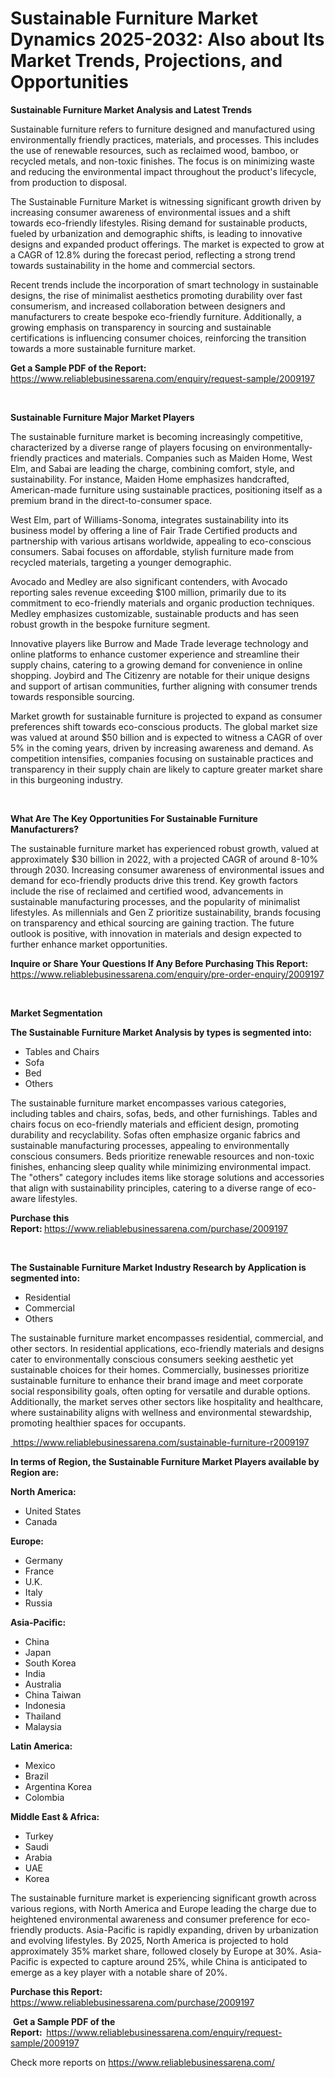 <p><h1>Sustainable Furniture Market Dynamics 2025-2032: Also about Its Market Trends, Projections, and Opportunities</h1></p><p><strong>Sustainable Furniture Market Analysis and Latest Trends</strong></p>
<p><p>Sustainable furniture refers to furniture designed and manufactured using environmentally friendly practices, materials, and processes. This includes the use of renewable resources, such as reclaimed wood, bamboo, or recycled metals, and non-toxic finishes. The focus is on minimizing waste and reducing the environmental impact throughout the product's lifecycle, from production to disposal.</p><p>The Sustainable Furniture Market is witnessing significant growth driven by increasing consumer awareness of environmental issues and a shift towards eco-friendly lifestyles. Rising demand for sustainable products, fueled by urbanization and demographic shifts, is leading to innovative designs and expanded product offerings. The market is expected to grow at a CAGR of 12.8% during the forecast period, reflecting a strong trend towards sustainability in the home and commercial sectors.</p><p>Recent trends include the incorporation of smart technology in sustainable designs, the rise of minimalist aesthetics promoting durability over fast consumerism, and increased collaboration between designers and manufacturers to create bespoke eco-friendly furniture. Additionally, a growing emphasis on transparency in sourcing and sustainable certifications is influencing consumer choices, reinforcing the transition towards a more sustainable furniture market.</p></p>
<p><strong>Get a Sample PDF of the Report:&nbsp;</strong> <a href="https://www.reliablebusinessarena.com/enquiry/request-sample/2009197?utm_campaign=2189&utm_medium=2&utm_source=Github&utm_content=ia&utm_term=05042025&utm_id=sustainable-furniture">https://www.reliablebusinessarena.com/enquiry/request-sample/2009197</a></p>
<p>&nbsp;</p>
<p><strong>Sustainable Furniture Major Market Players</strong></p>
<p><p>The sustainable furniture market is becoming increasingly competitive, characterized by a diverse range of players focusing on environmentally-friendly practices and materials. Companies such as Maiden Home, West Elm, and Sabai are leading the charge, combining comfort, style, and sustainability. For instance, Maiden Home emphasizes handcrafted, American-made furniture using sustainable practices, positioning itself as a premium brand in the direct-to-consumer space.</p><p>West Elm, part of Williams-Sonoma, integrates sustainability into its business model by offering a line of Fair Trade Certified products and partnership with various artisans worldwide, appealing to eco-conscious consumers. Sabai focuses on affordable, stylish furniture made from recycled materials, targeting a younger demographic.</p><p>Avocado and Medley are also significant contenders, with Avocado reporting sales revenue exceeding $100 million, primarily due to its commitment to eco-friendly materials and organic production techniques. Medley emphasizes customizable, sustainable products and has seen robust growth in the bespoke furniture segment.</p><p>Innovative players like Burrow and Made Trade leverage technology and online platforms to enhance customer experience and streamline their supply chains, catering to a growing demand for convenience in online shopping. Joybird and The Citizenry are notable for their unique designs and support of artisan communities, further aligning with consumer trends towards responsible sourcing.</p><p>Market growth for sustainable furniture is projected to expand as consumer preferences shift towards eco-conscious products. The global market size was valued at around $50 billion and is expected to witness a CAGR of over 5% in the coming years, driven by increasing awareness and demand. As competition intensifies, companies focusing on sustainable practices and transparency in their supply chain are likely to capture greater market share in this burgeoning industry.</p></p>
<p>&nbsp;</p>
<p><strong>What Are The Key Opportunities For Sustainable Furniture Manufacturers?</strong></p>
<p><p>The sustainable furniture market has experienced robust growth, valued at approximately $30 billion in 2022, with a projected CAGR of around 8-10% through 2030. Increasing consumer awareness of environmental issues and demand for eco-friendly products drive this trend. Key growth factors include the rise of reclaimed and certified wood, advancements in sustainable manufacturing processes, and the popularity of minimalist lifestyles. As millennials and Gen Z prioritize sustainability, brands focusing on transparency and ethical sourcing are gaining traction. The future outlook is positive, with innovation in materials and design expected to further enhance market opportunities.</p></p>
<p><strong>Inquire or Share Your Questions If Any Before Purchasing This Report:</strong> <a href="https://www.reliablebusinessarena.com/enquiry/pre-order-enquiry/2009197?utm_campaign=2189&utm_medium=2&utm_source=Github&utm_content=ia&utm_term=05042025&utm_id=sustainable-furniture">https://www.reliablebusinessarena.com/enquiry/pre-order-enquiry/2009197</a></p>
<p>&nbsp;</p>
<p><strong>Market Segmentation</strong></p>
<p><strong>The Sustainable Furniture Market Analysis by types is segmented into:</strong></p>
<p><ul><li>Tables and Chairs</li><li>Sofa</li><li>Bed</li><li>Others</li></ul></p>
<p><p>The sustainable furniture market encompasses various categories, including tables and chairs, sofas, beds, and other furnishings. Tables and chairs focus on eco-friendly materials and efficient design, promoting durability and recyclability. Sofas often emphasize organic fabrics and sustainable manufacturing processes, appealing to environmentally conscious consumers. Beds prioritize renewable resources and non-toxic finishes, enhancing sleep quality while minimizing environmental impact. The "others" category includes items like storage solutions and accessories that align with sustainability principles, catering to a diverse range of eco-aware lifestyles.</p></p>
<p><strong>Purchase this Report:&nbsp;</strong><a href="https://www.reliablebusinessarena.com/purchase/2009197?utm_campaign=2189&utm_medium=2&utm_source=Github&utm_content=ia&utm_term=05042025&utm_id=sustainable-furniture">https://www.reliablebusinessarena.com/purchase/2009197</a></p>
<p>&nbsp;</p>
<p><strong>The Sustainable Furniture Market Industry Research by Application is segmented into:</strong></p>
<p><ul><li>Residential</li><li>Commercial</li><li>Others</li></ul></p>
<p><p>The sustainable furniture market encompasses residential, commercial, and other sectors. In residential applications, eco-friendly materials and designs cater to environmentally conscious consumers seeking aesthetic yet sustainable choices for their homes. Commercially, businesses prioritize sustainable furniture to enhance their brand image and meet corporate social responsibility goals, often opting for versatile and durable options. Additionally, the market serves other sectors like hospitality and healthcare, where sustainability aligns with wellness and environmental stewardship, promoting healthier spaces for occupants.</p></p>
<p><a href="https://www.reliablebusinessarena.com/sustainable-furniture-r2009197?utm_campaign=2189&utm_medium=2&utm_source=Github&utm_content=ia&utm_term=05042025&utm_id=sustainable-furniture">&nbsp;https://www.reliablebusinessarena.com/sustainable-furniture-r2009197</a></p>
<p><strong>In terms of Region, the Sustainable Furniture Market Players available by Region are:</strong></p>
<p>
    <p> <strong> North America: </strong>
        <ul>
            <li>United States</li>
            <li>Canada</li>
        </ul>
        </p> 
    <p> <strong> Europe: </strong>
        <ul>
            <li>Germany</li>
            <li>France</li>
            <li>U.K.</li>
            <li>Italy</li>
            <li>Russia</li>
        </ul>
        </p> 
    <p> <strong> Asia-Pacific: </strong>
        <ul>
            <li>China</li>
            <li>Japan</li>
            <li>South Korea</li>
            <li>India</li>
            <li>Australia</li>
            <li>China Taiwan</li>
            <li>Indonesia</li>
            <li>Thailand</li>
            <li>Malaysia</li>
        </ul>
        </p> 
    <p> <strong> Latin America: </strong>
        <ul>
            <li>Mexico</li>
            <li>Brazil</li>
            <li>Argentina Korea</li>
            <li>Colombia</li>
        </ul>
        </p> 
    <p> <strong> Middle East & Africa: </strong>
        <ul>
            <li>Turkey</li>
            <li>Saudi</li>
            <li>Arabia</li>
            <li>UAE</li>
            <li>Korea</li>
        </ul>
    </p>
    </p>
<p><p>The sustainable furniture market is experiencing significant growth across various regions, with North America and Europe leading the charge due to heightened environmental awareness and consumer preference for eco-friendly products. Asia-Pacific is rapidly expanding, driven by urbanization and evolving lifestyles. By 2025, North America is projected to hold approximately 35% market share, followed closely by Europe at 30%. Asia-Pacific is expected to capture around 25%, while China is anticipated to emerge as a key player with a notable share of 20%.</p></p>
<p><strong>Purchase this Report: </strong><a href="https://www.reliablebusinessarena.com/purchase/2009197?utm_campaign=2189&utm_medium=2&utm_source=Github&utm_content=ia&utm_term=05042025&utm_id=sustainable-furniture">https://www.reliablebusinessarena.com/purchase/2009197</a></p>
<p>&nbsp;<strong>Get a Sample PDF of the Report:&nbsp;&nbsp;</strong><a href="https://www.reliablebusinessarena.com/enquiry/request-sample/2009197?utm_campaign=2189&utm_medium=2&utm_source=Github&utm_content=ia&utm_term=05042025&utm_id=sustainable-furniture">https://www.reliablebusinessarena.com/enquiry/request-sample/2009197</a></p>
<p><strong></strong></p>
<p>Check more reports on <a href="https://www.reliablebusinessarena.com/?utm_campaign=2189&utm_medium=2&utm_source=Github&utm_content=ia&utm_term=05042025&utm_id=sustainable-furniture">https://www.reliablebusinessarena.com/</a></p>